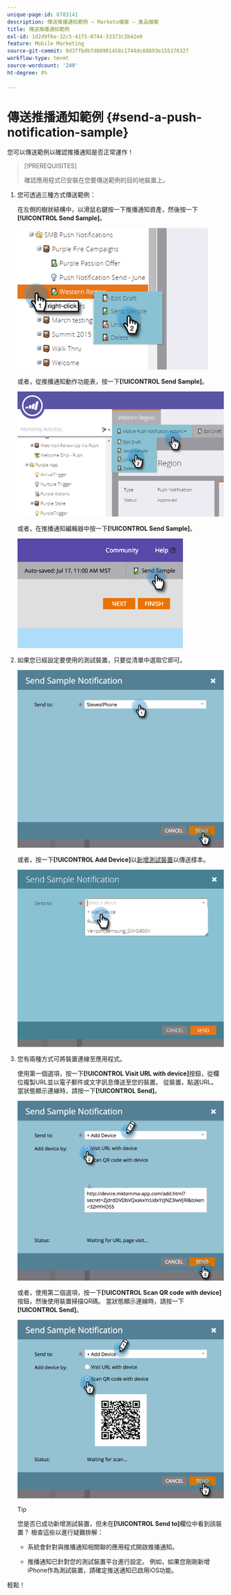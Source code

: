 ```yaml
---
unique-page-id: 8783141
description: 傳送推播通知範例 — Marketo檔案 — 產品檔案
title: 傳送推播通知範例
exl-id: 1d2d9f6e-32c5-41f5-8744-33373c3b42e0
feature: Mobile Marketing
source-git-commit: 0d37fbdb7d08901458c1744dc68893e155176327
workflow-type: tm+mt
source-wordcount: '249'
ht-degree: 0%

---
```


# 傳送推播通知範例 {#send-a-push-notification-sample}

您可以傳送範例以確認推播通知是否正常運作！

>[!PREREQUISITES]
>
>確認應用程式已安裝在您要傳送範例的目的地裝置上。

1. 您可透過三種方式傳送範例：

   在左側的樹狀結構中，以滑鼠右鍵按一下推播通知資產，然後按一下&#x200B;**[!UICONTROL Send Sample]**。

   ![](assets/image2015-7-13-11-3a26-3a15.png)

   或者，從推播通知動作功能表，按一下&#x200B;**[!UICONTROL Send Sample]**。

   ![](assets/image2015-7-13-11-3a28-3a37.png)

   或者，在推播通知編輯器中按一下&#x200B;**[!UICONTROL Send Sample]**。

   ![](assets/image2015-7-20-13-3a29-3a3.png)

1. 如果您已經設定要使用的測試裝置，只要從清單中選取它即可。

   ![](assets/image2015-7-29-8-3a25-3a17.png)

   或者，按一下&#x200B;**[!UICONTROL Add Device]**&#x200B;以[新增測試裝置](/help/marketo/product-docs/mobile-marketing/push-notifications/adding-a-new-test-device.md)以傳送樣本。

   ![](assets/image2015-7-13-11-3a34-3a21.png)

1. 您有兩種方式可將裝置連線至應用程式。

   使用第一個選項，按一下&#x200B;**[!UICONTROL Visit URL with device]**&#x200B;按鈕，從欄位複製URL並以電子郵件或文字訊息傳送至您的裝置。 從裝置，點選URL。 當狀態顯示連線時，請按一下&#x200B;**[!UICONTROL Send]**。

   ![](assets/image2015-7-29-8-3a29-3a18.png)

   或者，使用第二個選項，按一下&#x200B;**[!UICONTROL Scan QR code with device]**&#x200B;按鈕，然後使用裝置掃描QR碼。 當狀態顯示連線時，請按一下&#x200B;**[!UICONTROL Send]**。

   ![](assets/image2015-7-29-8-3a31-3a20.png)

   >[!TIP]
   >
   >您是否已成功新增測試裝置，但未在&#x200B;**[!UICONTROL Send to]**&#x200B;欄位中看到該裝置？ 檢查這些以進行疑難排解：
   >
   >* 系統會針對與推播通知相關聯的應用程式開啟推播通知。
   >
   >* 推播通知已針對您的測試裝置平台進行設定。 例如，如果您剛剛新增iPhone作為測試裝置，請確定推送通知已啟用iOS功能。

輕鬆！
